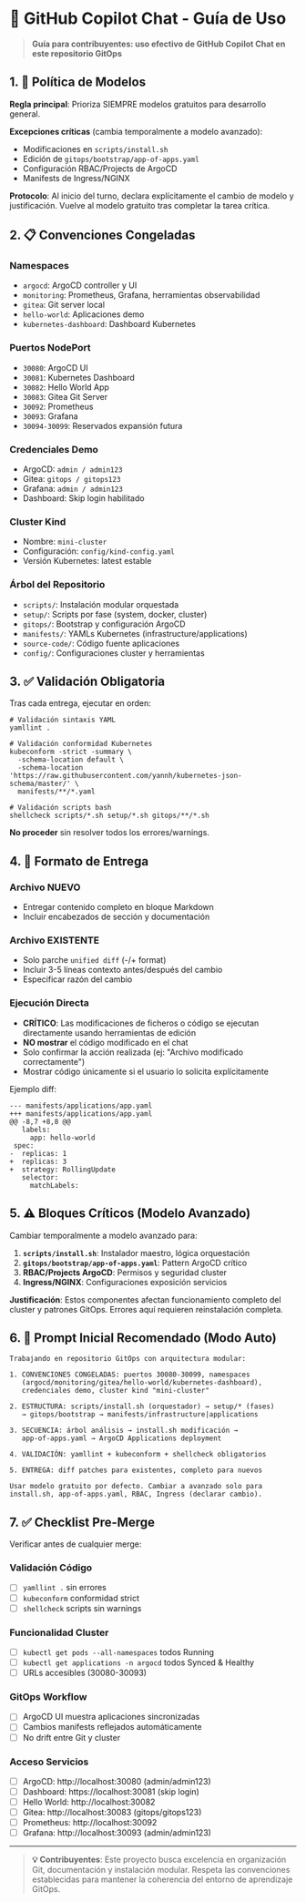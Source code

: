# 🤖 GitHub Copilot Chat - Guía de Uso

> **Guía para contribuyentes: uso efectivo de GitHub Copilot Chat en este repositorio GitOps**

## 1. 🎯 Política de Modelos

**Regla principal**: Prioriza SIEMPRE modelos gratuitos para desarrollo general.

**Excepciones críticas** (cambia temporalmente a modelo avanzado):
- Modificaciones en `scripts/install.sh`
- Edición de `gitops/bootstrap/app-of-apps.yaml` 
- Configuración RBAC/Projects de ArgoCD
- Manifests de Ingress/NGINX

**Protocolo**: Al inicio del turno, declara explícitamente el cambio de modelo y justificación. Vuelve al modelo gratuito tras completar la tarea crítica.

## 2. 📋 Convenciones Congeladas

### Namespaces
- `argocd`: ArgoCD controller y UI
- `monitoring`: Prometheus, Grafana, herramientas observabilidad
- `gitea`: Git server local
- `hello-world`: Aplicaciones demo
- `kubernetes-dashboard`: Dashboard Kubernetes

### Puertos NodePort
- `30080`: ArgoCD UI
- `30081`: Kubernetes Dashboard
- `30082`: Hello World App
- `30083`: Gitea Git Server  
- `30092`: Prometheus
- `30093`: Grafana
- `30094-30099`: Reservados expansión futura

### Credenciales Demo
- ArgoCD: `admin / admin123`
- Gitea: `gitops / gitops123`
- Grafana: `admin / admin123`
- Dashboard: Skip login habilitado

### Cluster Kind
- Nombre: `mini-cluster`
- Configuración: `config/kind-config.yaml`
- Versión Kubernetes: latest estable

### Árbol del Repositorio
- `scripts/`: Instalación modular orquestada
- `setup/`: Scripts por fase (system, docker, cluster)  
- `gitops/`: Bootstrap y configuración ArgoCD
- `manifests/`: YAMLs Kubernetes (infrastructure/applications)
- `source-code/`: Código fuente aplicaciones
- `config/`: Configuraciones cluster y herramientas

## 3. ✅ Validación Obligatoria

Tras cada entrega, ejecutar en orden:

```
# Validación sintaxis YAML
yamllint .

# Validación conformidad Kubernetes
kubeconform -strict -summary \
  -schema-location default \
  -schema-location 'https://raw.githubusercontent.com/yannh/kubernetes-json-schema/master/' \
  manifests/**/*.yaml

# Validación scripts bash
shellcheck scripts/*.sh setup/*.sh gitops/**/*.sh
```

**No proceder** sin resolver todos los errores/warnings.

## 4. 📄 Formato de Entrega

### Archivo NUEVO
- Entregar contenido completo en bloque Markdown
- Incluir encabezados de sección y documentación

### Archivo EXISTENTE  
- Solo parche `unified diff` (-/+ format)
- Incluir 3-5 líneas contexto antes/después del cambio
- Especificar razón del cambio

### Ejecución Directa
- **CRÍTICO**: Las modificaciones de ficheros o código se ejecutan directamente usando herramientas de edición
- **NO mostrar** el código modificado en el chat
- Solo confirmar la acción realizada (ej: "Archivo modificado correctamente")
- Mostrar código únicamente si el usuario lo solicita explícitamente

Ejemplo diff:
```
--- manifests/applications/app.yaml
+++ manifests/applications/app.yaml  
@@ -8,7 +8,8 @@
   labels:
     app: hello-world
 spec:
-  replicas: 1
+  replicas: 3
+  strategy: RollingUpdate
   selector:
     matchLabels:
```

## 5. ⚠️ Bloques Críticos (Modelo Avanzado)

Cambiar temporalmente a modelo avanzado para:

1. **`scripts/install.sh`**: Instalador maestro, lógica orquestación
2. **`gitops/bootstrap/app-of-apps.yaml`**: Pattern ArgoCD crítico  
3. **RBAC/Projects ArgoCD**: Permisos y seguridad cluster
4. **Ingress/NGINX**: Configuraciones exposición servicios

**Justificación**: Estos componentes afectan funcionamiento completo del cluster y patrones GitOps. Errores aquí requieren reinstalación completa.

## 6. 🚀 Prompt Inicial Recomendado (Modo Auto)

```
Trabajando en repositorio GitOps con arquitectura modular:

1. CONVENCIONES CONGELADAS: puertos 30080-30099, namespaces 
   (argocd/monitoring/gitea/hello-world/kubernetes-dashboard), 
   credenciales demo, cluster kind "mini-cluster"

2. ESTRUCTURA: scripts/install.sh (orquestador) → setup/* (fases) 
   → gitops/bootstrap → manifests/infrastructure|applications

3. SECUENCIA: árbol análisis → install.sh modificación → 
   app-of-apps.yaml → ArgoCD Applications deployment

4. VALIDACIÓN: yamllint + kubeconform + shellcheck obligatorios

5. ENTREGA: diff patches para existentes, completo para nuevos

Usar modelo gratuito por defecto. Cambiar a avanzado solo para 
install.sh, app-of-apps.yaml, RBAC, Ingress (declarar cambio).
```

## 7. ✅ Checklist Pre-Merge

Verificar antes de cualquier merge:

### Validación Código
- [ ] `yamllint .` sin errores
- [ ] `kubeconform` conformidad strict
- [ ] `shellcheck` scripts sin warnings

### Funcionalidad Cluster  
- [ ] `kubectl get pods --all-namespaces` todos Running
- [ ] `kubectl get applications -n argocd` todos Synced & Healthy
- [ ] URLs accesibles (30080-30093)

### GitOps Workflow
- [ ] ArgoCD UI muestra aplicaciones sincronizadas
- [ ] Cambios manifests reflejados automáticamente  
- [ ] No drift entre Git y cluster

### Acceso Servicios
- [ ] ArgoCD: http://localhost:30080 (admin/admin123)
- [ ] Dashboard: https://localhost:30081 (skip login)
- [ ] Hello World: http://localhost:30082 
- [ ] Gitea: http://localhost:30083 (gitops/gitops123)
- [ ] Prometheus: http://localhost:30092
- [ ] Grafana: http://localhost:30093 (admin/admin123)

---

> **💡 Contribuyentes**: Este proyecto busca excelencia en organización Git, documentación y instalación modular. Respeta las convenciones establecidas para mantener la coherencia del entorno de aprendizaje GitOps.